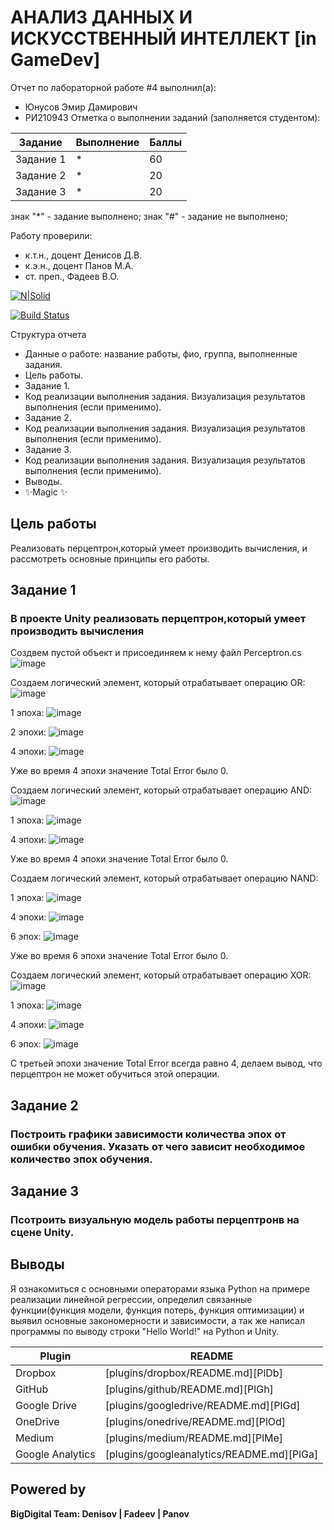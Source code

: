 # АНАЛИЗ ДАННЫХ И ИСКУССТВЕННЫЙ ИНТЕЛЛЕКТ [in GameDev]
Отчет по лабораторной работе #4 выполнил(а):
- Юнусов Эмир Дамирович
- РИ210943
Отметка о выполнении заданий (заполняется студентом):

| Задание | Выполнение | Баллы |
| ------ | ------ | ------ |
| Задание 1 | * | 60 |
| Задание 2 | * | 20 |
| Задание 3 | * | 20 |

знак "*" - задание выполнено; знак "#" - задание не выполнено;

Работу проверили:
- к.т.н., доцент Денисов Д.В.
- к.э.н., доцент Панов М.А.
- ст. преп., Фадеев В.О.

[![N|Solid](https://cldup.com/dTxpPi9lDf.thumb.png)](https://nodesource.com/products/nsolid)

[![Build Status](https://travis-ci.org/joemccann/dillinger.svg?branch=master)](https://travis-ci.org/joemccann/dillinger)

Структура отчета

- Данные о работе: название работы, фио, группа, выполненные задания.
- Цель работы.
- Задание 1.
- Код реализации выполнения задания. Визуализация результатов выполнения (если применимо).
- Задание 2.
- Код реализации выполнения задания. Визуализация результатов выполнения (если применимо).
- Задание 3.
- Код реализации выполнения задания. Визуализация результатов выполнения (если применимо).
- Выводы.
- ✨Magic ✨

## Цель работы
Реализовать перцептрон,который умеет производить вычисления, и рассмотреть основные принципы его работы.

## Задание 1
### В проекте Unity реализовать перцептрон,который умеет производить вычисления
Создвем пустой объект и присоединяем к нему файл Perceptron.cs
![image](https://user-images.githubusercontent.com/114414329/205939500-d12991bc-7e31-4f9c-98ca-7e6260085ab4.png)

Создаем логический элемент, который отрабатывает операцию OR:
![image](https://user-images.githubusercontent.com/114414329/205945254-5c8d29a9-4831-4e09-8b03-cce54f15748b.png)

1 эпоха:
![image](https://user-images.githubusercontent.com/114414329/205943332-27072820-e1dc-44de-b09f-5113dc292ba5.png)

2 эпохи:
![image](https://user-images.githubusercontent.com/114414329/205943468-6f11eeba-9e78-4474-bce9-abee90c2bba6.png)

4 эпохи:
![image](https://user-images.githubusercontent.com/114414329/205944180-c2bda489-4c7c-4bde-b102-f96d4ed2781b.png)

Уже во время 4 эпохи значение Total Error было 0.

Создаем логический элемент, который отрабатывает операцию AND:
![image](https://user-images.githubusercontent.com/114414329/205957943-d208cfdd-726d-45a2-a7f3-fc98b039c5c7.png)

1 эпоха:
![image](https://user-images.githubusercontent.com/114414329/205959599-d7f48efd-1a6c-4c53-9f2a-877209563c2c.png)

4 эпохи:
![image](https://user-images.githubusercontent.com/114414329/205959788-7233dc86-bd79-4926-8734-4da566987ed0.png)

Уже во время 4 эпохи значение Total Error было 0.

Создаем логический элемент, который отрабатывает операцию NAND:

1 эпоха:
![image](https://user-images.githubusercontent.com/114414329/205960207-d3aa523f-9eef-4a5c-9177-c810299d9962.png)

4 эпохи:
![image](https://user-images.githubusercontent.com/114414329/205960396-c0a72270-f1a4-4080-9343-c31bea331369.png)

6 эпох:
![image](https://user-images.githubusercontent.com/114414329/205960560-bfbf2441-f62f-4e3a-a3b8-179e87734c42.png)

Уже во время 6 эпохи значение Total Error было 0.

Создаем логический элемент, который отрабатывает операцию XOR:
![image](https://user-images.githubusercontent.com/114414329/205960782-01421e2a-b5f1-439a-8d5e-8cea6b495bb3.png)

1 эпоха:
![image](https://user-images.githubusercontent.com/114414329/205961299-c689ac3b-2a40-4a08-828f-20bec4f66e42.png)

4 эпохи:
![image](https://user-images.githubusercontent.com/114414329/205961416-ea57738e-c11b-49fb-b82f-7d6f5dad5137.png)

6 эпох:
![image](https://user-images.githubusercontent.com/114414329/205961639-58019e6f-7495-480f-b5e7-0c59aa11287b.png)

C третьей эпохи значение Total Error всегда  равно 4, делаем вывод, что перцептрон не может обучиться этой операции.

## Задание 2
### Построить графики зависимости количества эпох от ошибки обучения. Указать от чего зависит необходимое количество эпох обучения.


## Задание 3
### Псотроить визуальную модель работы перцептронв на сцене Unity.


## Выводы

Я ознакомиться с основными операторами языка Python на примере реализации линейной регрессии, определил связанные функции(функция модели, функция потерь, функция оптимизации) и выявил основные закономерности и зависимости, а так же написал программы по выводу строки "Hello World!" на Python и Unity.

| Plugin | README |
| ------ | ------ |
| Dropbox | [plugins/dropbox/README.md][PlDb] |
| GitHub | [plugins/github/README.md][PlGh] |
| Google Drive | [plugins/googledrive/README.md][PlGd] |
| OneDrive | [plugins/onedrive/README.md][PlOd] |
| Medium | [plugins/medium/README.md][PlMe] |
| Google Analytics | [plugins/googleanalytics/README.md][PlGa] |

## Powered by

**BigDigital Team: Denisov | Fadeev | Panov**
